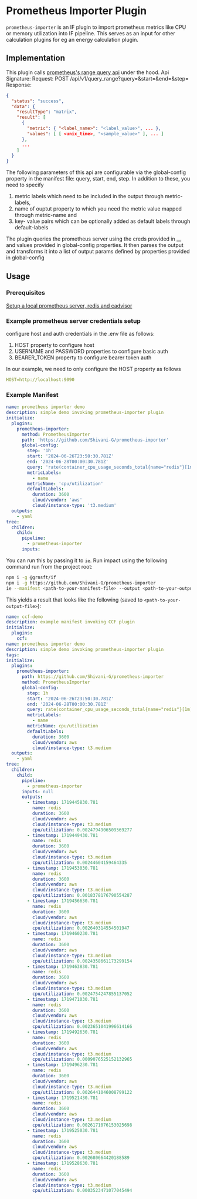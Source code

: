 # Prometheus Importer Plugin

`prometheus-importer` is an IF plugin to import prometheus metrics like CPU or memory utilization into IF pipeline. This serves as an input for other calculation plugins for eg an energy calculation plugin.

## Implementation

This plugin calls [prometheus's range query api](https://prometheus.io/docs/prometheus/latest/querying/api/#range-queries) under the hood. 
Api Signature:
Request:
POST /api/v1/query_range?query=&start=&end=&step=
Response:
```json
{
  "status": "success",
  "data": {
    "resultType": "matrix",
    "result": [
      {
        "metric": { "<label_name>": "<label_value>", ... },
        "values": [ [ <unix_time>, "<sample_value>" ], ... ]
      },
      ...
    ]
  }
}
```

The following parameters of this api are configurable via the global-config property in the manifest file: query, start, end, step. In addition to these, you need to specify
1. metric labels which need to be included in the output through metric-labels,
2. name of ouptut property to which you need the metric value mapped through metric-name and
3. key- value pairs which can be optionally added as default labels through default-labels

The plugin queries the prometheus server using the creds provided in __ and values provided in global-config properties. It then parses the output and transforms it into a list of output params defined by properties provided in global-config

## Usage

### Prerequisites

[Setup a local prometheus server, redis and cadvisor](https://prometheus.io/docs/guides/cadvisor/)

### Example prometheus server credentials setup
configure host and auth credentials in the .env file as follows:
1. HOST property to configure host
2. USERNAME and PASSWORD properties to configure basic auth
3. BEARER_TOKEN property to configure bearer token auth

In our example, we need to only configure the HOST property as follows
```yaml
HOST=http://localhost:9090
```

### Example Manifest

```yaml
name: prometheus importer demo
description: simple demo invoking prometheus-importer plugin
initialize:
  plugins:
    prometheus-importer:
      method: PrometheusImporter
      path: 'https://github.com/Shivani-G/prometheus-importer'
      global-config:
        step: '1h'
        start: '2024-06-26T23:50:30.781Z'
        end: '2024-06-28T00:00:30.781Z'
        query: 'rate(container_cpu_usage_seconds_total{name="redis"}[1m])'
        metricLabels:
          - name
        metricName: 'cpu/utilization'
        defaultLabels:
          duration: 3600
          cloud/vendor: 'aws'
          cloud/instance-type: 't3.medium'
  outputs: 
    - yaml
tree:
  children:
    child:
      pipeline:
        - prometheus-importer
      inputs:
```

You can run this by passing it to `ie`. Run impact using the following command run from the project root:

```sh
npm i -g @grnsft/if
npm i -g https://github.com/Shivani-G/prometheus-importer
ie --manifest <path-to-your-manifest-file> --output <path-to-your-output-file>

```


This yields a result that looks like the following (saved to `<path-to-your-output-file>`):

```yaml
name: ccf-demo
description: example manifest invoking CCF plugin
initialize:
  plugins:
    ccf:
name: prometheus importer demo
description: simple demo invoking prometheus-importer plugin
tags:
initialize:
  plugins:
    prometheus-importer:
      path: https://github.com/Shivani-G/prometheus-importer
      method: PrometheusImporter
      global-config:
        step: 1h
        start: '2024-06-26T23:50:30.781Z'
        end: '2024-06-28T00:00:30.781Z'
        query: rate(container_cpu_usage_seconds_total{name="redis"}[1m])
        metricLabels:
          - name
        metricName: cpu/utilization
        defaultLabels:
          duration: 3600
          cloud/vendor: aws
          cloud/instance-type: t3.medium
  outputs: 
    - yaml
tree:
  children:
    child:
      pipeline:
        - prometheus-importer
      inputs: null
      outputs:
        - timestamp: 1719445830.781
          name: redis
          duration: 3600
          cloud/vendor: aws
          cloud/instance-type: t3.medium
          cpu/utilization: 0.0024794906509569277
        - timestamp: 1719449430.781
          name: redis
          duration: 3600
          cloud/vendor: aws
          cloud/instance-type: t3.medium
          cpu/utilization: 0.00244604159464335
        - timestamp: 1719453030.781
          name: redis
          duration: 3600
          cloud/vendor: aws
          cloud/instance-type: t3.medium
          cpu/utilization: 0.0018378176790554287
        - timestamp: 1719456630.781
          name: redis
          duration: 3600
          cloud/vendor: aws
          cloud/instance-type: t3.medium
          cpu/utilization: 0.002640314554501947
        - timestamp: 1719460230.781
          name: redis
          duration: 3600
          cloud/vendor: aws
          cloud/instance-type: t3.medium
          cpu/utilization: 0.0024358661173299154
        - timestamp: 1719463830.781
          name: redis
          duration: 3600
          cloud/vendor: aws
          cloud/instance-type: t3.medium
          cpu/utilization: 0.0024754247855137052
        - timestamp: 1719471030.781
          name: redis
          duration: 3600
          cloud/vendor: aws
          cloud/instance-type: t3.medium
          cpu/utilization: 0.0023651041996614166
        - timestamp: 1719492630.781
          name: redis
          duration: 3600
          cloud/vendor: aws
          cloud/instance-type: t3.medium
          cpu/utilization: 0.0009076525152132965
        - timestamp: 1719496230.781
          name: redis
          duration: 3600
          cloud/vendor: aws
          cloud/instance-type: t3.medium
          cpu/utilization: 0.0026441046008799122
        - timestamp: 1719521430.781
          name: redis
          duration: 3600
          cloud/vendor: aws
          cloud/instance-type: t3.medium
          cpu/utilization: 0.0026171076153025698
        - timestamp: 1719525030.781
          name: redis
          duration: 3600
          cloud/vendor: aws
          cloud/instance-type: t3.medium
          cpu/utilization: 0.002680664420188589
        - timestamp: 1719528630.781
          name: redis
          duration: 3600
          cloud/vendor: aws
          cloud/instance-type: t3.medium
          cpu/utilization: 0.0003523471077045494
```
